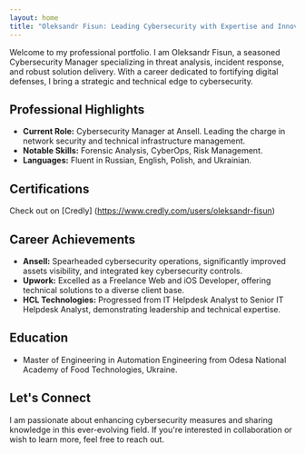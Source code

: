 ```yaml
---
layout: home
title: "Oleksandr Fisun: Leading Cybersecurity with Expertise and Innovation"
---
```


Welcome to my professional portfolio. I am Oleksandr Fisun, a seasoned Cybersecurity Manager specializing in threat analysis, incident response, and robust solution delivery. With a career dedicated to fortifying digital defenses, I bring a strategic and technical edge to cybersecurity.

## Professional Highlights

- **Current Role:** Cybersecurity Manager at Ansell. Leading the charge in network security and technical infrastructure management.
- **Notable Skills:** Forensic Analysis, CyberOps, Risk Management.
- **Languages:** Fluent in Russian, English, Polish, and Ukrainian.

## Certifications

Check out on [Credly] (https://www.credly.com/users/oleksandr-fisun)

## Career Achievements

- **Ansell:** Spearheaded cybersecurity operations, significantly improved assets visibility, and integrated key cybersecurity controls.
- **Upwork:** Excelled as a Freelance Web and iOS Developer, offering technical solutions to a diverse client base.
- **HCL Technologies:** Progressed from IT Helpdesk Analyst to Senior IT Helpdesk Analyst, demonstrating leadership and technical expertise.

## Education

- Master of Engineering in Automation Engineering from Odesa National Academy of Food Technologies, Ukraine.

## Let's Connect

I am passionate about enhancing cybersecurity measures and sharing knowledge in this ever-evolving field. If you're interested in collaboration or wish to learn more, feel free to reach out.
